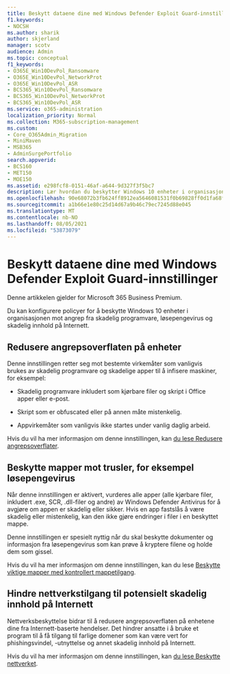 ```yaml
---
title: Beskytt dataene dine med Windows Defender Exploit Guard-innstillinger
f1.keywords:
- NOCSH
ms.author: sharik
author: skjerland
manager: scotv
audience: Admin
ms.topic: conceptual
f1_keywords:
- O365E_Win10DevPol_Ransomware
- O365E_Win10DevPol_NetworkProt
- O365E_Win10DevPol_ASR
- BCS365_Win10DevPol_Ransomware
- BCS365_Win10DevPol_NetworkProt
- BCS365_Win10DevPol_ASR
ms.service: o365-administration
localization_priority: Normal
ms.collection: M365-subscription-management
ms.custom:
- Core_O365Admin_Migration
- MiniMaven
- MSB365
- AdminSurgePortfolio
search.appverid:
- BCS160
- MET150
- MOE150
ms.assetid: e298fcf8-0151-46af-a644-9d327f3f5bc7
description: Lær hvordan du beskytter Windows 10 enheter i organisasjonen mot skadelig programvare, løsepengevirus og skadelig innhold på Internett.
ms.openlocfilehash: 90e68072b3fb624ff8912ea5646081531f0b69828ff0d1fa68fcc20e6c8d19c2
ms.sourcegitcommit: a1b66e1e80c25d14d67a9b46c79ec7245d88e045
ms.translationtype: MT
ms.contentlocale: nb-NO
ms.lasthandoff: 08/05/2021
ms.locfileid: "53873079"
---
```

# <a name="protect-your-data-with-windows-defender-exploit-guard-settings"></a>Beskytt dataene dine med Windows Defender Exploit Guard-innstillinger

Denne artikkelen gjelder for Microsoft 365 Business Premium.

Du kan konfigurere policyer for å beskytte Windows 10 enheter i organisasjonen mot angrep fra skadelig programvare, løsepengevirus og skadelig innhold på Internett.
  
## <a name="reduce-the-attack-surface-of-devices"></a>Redusere angrepsoverflaten på enheter

Denne innstillingen retter seg mot bestemte virkemåter som vanligvis brukes av skadelig programvare og skadelige apper til å infisere maskiner, for eksempel:
  
- Skadelig programvare inkludert som kjørbare filer og skript i Office apper eller e-post.
    
- Skript som er obfuscated eller på annen måte mistenkelig.
    
- Appvirkemåter som vanligvis ikke startes under vanlig daglig arbeid.
    
Hvis du vil ha mer informasjon om denne innstillingen, kan [du lese Redusere angrepsoverflater](/windows/security/threat-protection/microsoft-defender-atp/exploit-protection).
  
## <a name="protect-folders-from-threats-such-as-ransomware"></a>Beskytte mapper mot trusler, for eksempel løsepengevirus

Når denne innstillingen er aktivert, vurderes alle apper (alle kjørbare filer, inkludert .exe, SCR, .dll-filer og andre) av Windows Defender Antivirus for å avgjøre om appen er skadelig eller sikker. Hvis en app fastslås å være skadelig eller mistenkelig, kan den ikke gjøre endringer i filer i en beskyttet mappe.
  
Denne innstillingen er spesielt nyttig når du skal beskytte dokumenter og informasjon fra løsepengevirus som kan prøve å kryptere filene og holde dem som gissel.
  
Hvis du vil ha mer informasjon om denne innstillingen, kan du lese [Beskytte viktige mapper med kontrollert mappetilgang](/mem/configmgr/protect/deploy-use/create-deploy-exploit-guard-policy#bkmk_CFA).
  
## <a name="prevent-network-access-to-potentially-malicious-content-on-the-internet"></a>Hindre nettverkstilgang til potensielt skadelig innhold på Internett

Nettverksbeskyttelse bidrar til å redusere angrepsoverflaten på enhetene dine fra Internett-baserte hendelser. Det hindrer ansatte i å bruke et program til å få tilgang til farlige domener som kan være vert for phishingsvindel, -utnyttelse og annet skadelig innhold på Internett.
  
Hvis du vil ha mer informasjon om denne innstillingen, kan [du lese Beskytte nettverket](/mem/configmgr/protect/deploy-use/create-deploy-exploit-guard-policy#bkmk_Nwp).
